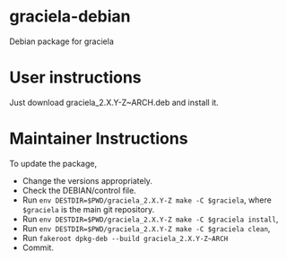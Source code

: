 # graciela-debian
Debian package for graciela

# User instructions
Just download graciela_2.X.Y-Z~ARCH.deb and install it.

# Maintainer Instructions
To update the package,
 
  * Change the versions appropriately.
  * Check the DEBIAN/control file.
  * Run `env DESTDIR=$PWD/graciela_2.X.Y-Z make -C $graciela`, 
    where `$graciela` is the main git repository.
  * Run `env DESTDIR=$PWD/graciela_2.X.Y-Z make -C $graciela install`, 
  * Run `env DESTDIR=$PWD/graciela_2.X.Y-Z make -C $graciela clean`, 
  * Run `fakeroot dpkg-deb --build graciela_2.X.Y-Z~ARCH`
  * Commit.

